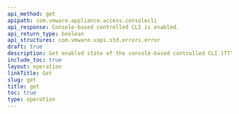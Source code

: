 ```yaml
---
api_method: get
apipath: com.vmware.appliance.access.consolecli
api_response: Console-based controlled CLI is enabled.
api_return_type: boolean
api_structures: com.vmware.vapi.std.errors.error
draft: true
description: Get enabled state of the console-based controlled CLI (TTY1).
include_toc: true
layout: operation
linkTitle: Get
slug: get
title: get
toc: true
type: operation
---
```


